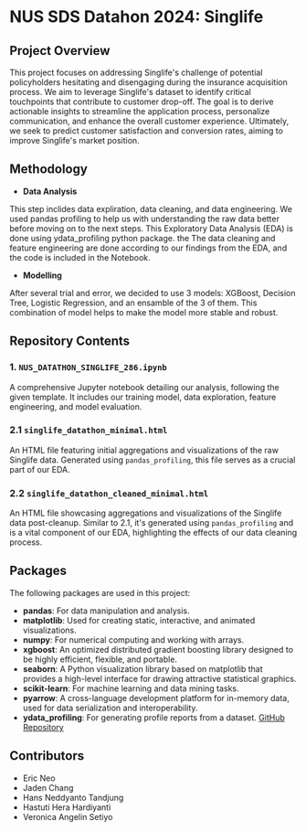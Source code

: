 # NUS SDS Datahon 2024: Singlife

## Project Overview

This project focuses on addressing Singlife's challenge of potential policyholders hesitating and disengaging during the insurance acquisition process. We aim to leverage Singlife's dataset to identify critical touchpoints that contribute to customer drop-off. The goal is to derive actionable insights to streamline the application process, personalize communication, and enhance the overall customer experience. Ultimately, we seek to predict customer satisfaction and conversion rates, aiming to improve Singlife's market position.

## Methodology

* **Data Analysis**

This step inclides data expliration, data cleaning, and data engineering. We used pandas profiling to help us with understanding the raw data better before moving on to the next steps. This Exploratory Data Analysis (EDA) is done using ydata_profiling python package. the The data cleaning and feature engineering are done according to our findings from the EDA, and the code is included in the Notebook.

* **Modelling**

After several trial and error, we decided to use 3 models: XGBoost, Decision Tree, Logistic Regression, and an ensamble of the 3 of them. This combination of model helps to make the model more stable and robust.

## Repository Contents

### 1. `NUS_DATATHON_SINGLIFE_286.ipynb`

A comprehensive Jupyter notebook detailing our analysis, following the given template. It includes our training model, data exploration, feature engineering, and model evaluation.

### 2.1 `singlife_datathon_minimal.html`

An HTML file featuring initial aggregations and visualizations of the raw Singlife data. Generated using `pandas_profiling`, this file serves as a crucial part of our EDA.

### 2.2 `singlife_datathon_cleaned_minimal.html`

An HTML file showcasing aggregations and visualizations of the Singlife data post-cleanup. Similar to 2.1, it's generated using `pandas_profiling` and is a vital component of our EDA, highlighting the effects of our data cleaning process.

## Packages

The following packages are used in this project:

- **pandas**: For data manipulation and analysis.
- **matplotlib**: Used for creating static, interactive, and animated visualizations.
- **numpy**: For numerical computing and working with arrays.
- **xgboost**: An optimized distributed gradient boosting library designed to be highly efficient, flexible, and portable.
- **seaborn**: A Python visualization library based on matplotlib that provides a high-level interface for drawing attractive statistical graphics.
- **scikit-learn**: For machine learning and data mining tasks.
- **pyarrow**: A cross-language development platform for in-memory data, used for data serialization and interoperability.
- **ydata_profiling**: For generating profile reports from a dataset. [GitHub Repository](https://github.com/ydataai/ydata-profiling)


## Contributors

* Eric Neo
* Jaden Chang
* Hans Neddyanto Tandjung
* Hastuti Hera Hardiyanti
* Veronica Angelin Setiyo
